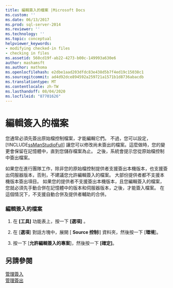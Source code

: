 ```yaml
---
title: 編輯簽入的檔案 |Microsoft Docs
ms.custom: ''
ms.date: 06/13/2017
ms.prod: sql-server-2014
ms.reviewer: ''
ms.technology: ''
ms.topic: conceptual
helpviewer_keywords:
- modifying checked-in files
- checking in files
ms.assetid: 560cd19f-ab22-4273-b00c-149993a630e6
author: mashamsft
ms.author: mathoma
ms.openlocfilehash: e2dbe1aad203dfdc83e438d5b7f4ed19c15038c1
ms.sourcegitcommit: ad4d92dce894592a259721a1571b1d8736abacdb
ms.translationtype: MT
ms.contentlocale: zh-TW
ms.lasthandoff: 08/04/2020
ms.locfileid: "87701626"
---
```

# <a name="edit-checked-in-files"></a>編輯簽入的檔案
  您通常必須先簽出原始檔控制檔案，才能編輯它們。 不過，您可以設定， [!INCLUDE[ssManStudioFull](../includes/ssmanstudiofull-md.md)] 讓您可以修改尚未簽出的檔案。這麼做時，您的變更會保留在記憶體中，直到您儲存檔案為止。 之後，系統會提示您從原始檔控制中簽出檔案。  
  
 如果您在進行團隊工作，除非您的原始檔控制提供者支援簽出本機版本，也支援簽出伺服器版本，否則，不建議您允許編輯簽入的檔案。 大部份提供者都不支援本機版本簽出項目。 如果您的提供者不支援簽出本機版本，且您編輯簽入的檔案，您就必須先手動合併在記憶體中的版本和伺服器版本，之後，才能簽入檔案。 在這個情況下，不支援自動合併及提供者輔助的合併。  
  
### <a name="to-edit-checked-in-files"></a>編輯簽入的檔案  
  
1.  在 **[工具]** 功能表上，按一下 **[選項]** 。  
  
2.  在 [**選項**] 對話方塊中，展開 [ **Source 控制**l] 資料夾，然後按一下 [**環境**]。  
  
3.  按一下 [**允許編輯簽入的專案**]，然後按一下 **[確定]**。  
  
## <a name="see-also"></a>另請參閱  
 [管理簽入](../../2014/database-engine/manage-checkins.md)   
 [管理簽出](../../2014/database-engine/manage-checkouts.md)  
  
  
